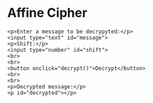 
<head>
    <title>Affine Cipher</title>
</head>
<body>
    <h1>Affine Cipher</h1>

    <p>Enter a message to be decrypyted:</p>
    <input type="text" id="message">
    <p>Shift:</p>
    <input type="number" id="shift">
    <br>
    <br>
    <button onclick="decrypt()">Decrypt</button>
    <br>
    <br>
    <p>Decrypted message:</p>
    <p id="decrypted"></p>

<!-- Include the JavaScript file -->
<script src="affine.js"></script>
</body>